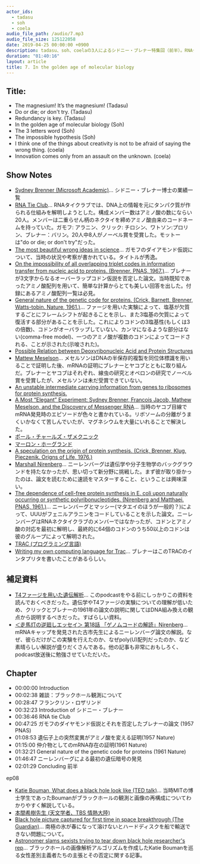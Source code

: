 ```yaml
---
actor_ids:
  - tadasu
  - soh
  - coela
audio_file_path: /audio/7.mp3
audio_file_size: 125122058
date: 2019-04-25 00:00:00 +0900
description: tadasu、soh、coelaの3人によるシドニー・ブレナー特集回（前半）。RNAタイクラブ、シドニー・ブレナーによる遺伝暗号の解明、ガモフの仮説、コドンとアミノ酸の対応関係、ファージを用いた遺伝学について、1950~60年初頭に出版された当時の原著論文を紹介し、分子生物学の黎明期における美しい実験や大胆な仮説と発見のドラマについて話しました。
duration: "01:40:16"
layout: article
title: 7. In the golden age of molecular biology
---
```


## Title:
- The magnesium! It’s the magnesium! (Tadasu)
- Do or die; or don't try. (Tadasu)
- Redundancy is key. (Tadasu)
- In the golden age of molecular biology (Soh)
- The 3 letters word (Soh)
- The impossible hypothesis (Soh)
- I think one of the things about creativity is not to be afraid of saying the wrong thing. (coela)
- Innovation comes only from an assault on the unknown. (coela)

## Show Notes
- [Sydney Brenner (Microsoft Academic)](https://academic.microsoft.com/author/2116579473/publication/search?q=Sydney%20Brenner&qe=Composite(AA.AuId%3D2116579473)&f=&orderBy=2&skip=40&take=10)... シドニー・ブレナー博士の業績一覧
- [RNA Tie Club](https://en.wikipedia.org/wiki/RNA_Tie_Club)... RNAタイクラブでは、DNA上の情報を元にタンパク質が作られる仕組みを解明しようとした。構成メンバー数はアミノ酸の数にならい20人。メンバーは二重らせん柄のネクタイを締めアミノ酸由来のコードネームを持っていた。ガモフ: アラニン、クリック: チロシン、ワトソン:プロリン、ブレナー：バリン。20人中8人がノーベル賞を受賞した。モットーは"do or die; or don't try"だった。
- [The most beautiful wrong ideas in science](http://www.chemistry-blog.com/2012/08/16/the-most-beautiful-wrong-ideas-in-science/)... ガモフのダイアモンド仮説について、当時の状況や考察が書かれている。タイトルが秀逸。
- [On the impossibility of all overlapping triplet codes in information transfer from nucleic acid to proteins. (Brenner. PNAS,  1967.)](https://www.ncbi.nlm.nih.gov/pubmed/16590069)... ブレナーが3文字からなるオーバーラップコドン仮説を否定した論文。当時既知であったアミノ酸配列を用いて、簡単な計算からとても美しい回答を出した。付録にあるアミノ酸配列一覧は必見。
- [General nature of the genetic code for proteins. (Crick, Barnett, Brenner, Watts-tobin. Nature, 1961.)](https://www.ncbi.nlm.nih.gov/pubmed/13882203)... ファージを用いた実験によって、塩基が欠質するごとにフレームシフトが起きることを示し、また3塩基の欠質によって復活する部分があることを示した。これによりコドンの3塩基性(もしくは3の倍数)、コドンがオーバラップしていない、カンマになるような部分はない(comma-free model)、一つのアミノ酸が複数のコドンによってコードされる、ことが示された(示唆された)。
- [Possible Relation between Deoxyribonucleic Acid and Protein Structures](https://www.nature.com/articles/173318a0)
- [Mattew Meselson](https://en.wikipedia.org/wiki/Matthew_Meselson)... メセルソンはDNAの半保存的複製を同位体標識を用いることで証明した後、mRNAの証明にブレナーとヤコブとともに取り組んだ。ブレナーとヤコブはそれぞれ、線虫の研究とオペロンの研究でノーベル賞を受賞したが、メセルソンは未だ受賞できていない。
- [An unstable intermediate carrying information from genes to ribosomes for protein synthesis.](https://www.ncbi.nlm.nih.gov/pubmed/20446365)
- [A Most “Elegant” Experiment: Sydney Brenner, Francois Jacob, Mathew Meselson, and the Discovery of Messenger RNA](https://norkinvirology.wordpress.com/2016/10/06/a-most-elegant-experiment-sydney-brenner-frjacob-mathew-meselson-and-the-discovery-of-messenger-rna/)... 当時のヤコブ目線でmRNA発見時のエピソードが色々と書かれている。リボソームの分離がうまくいかなくて苦しんでいたが、マグネシウムを大量にいれることで解決した。
- [ポール・チャールズ・ザメクニック](http://www.kazusa.or.jp/dnaftb/21/bio.html)
- [マーロン・ホーグランド](http://www.kazusa.or.jp/dnaftb/21/bio-2.html)
- [A speculation on the origin of protein synthesis. (Crick, Brenner, Klug, Pieczenik. Origns of Life, 1976.)](https://www.ncbi.nlm.nih.gov/pubmed/1023138)
- [Marshall Nirenberg](https://en.wikipedia.org/wiki/Marshall_Warren_Nirenberg)... ニーレンバーグは遺伝学や分子生物学のバックグラウンドを持たなかったが、思い切って新分野に挑戦した。まず彼が取り掛かったのは、論文を読むために速読をマスターすること、ということは興味深い。
- [The dependence of cell-free protein synthesis in E. coli upon naturally occurring or synthetic polyribonucleotides. (Nirenberg and Matthaei. PNAS, 1961.)](https://www.ncbi.nlm.nih.gov/pubmed/14479932)... ニーレンバーグとマッシー(マタエイのほうが一般的？)によって、UUUがフェニルアラニンをコードしていることを示した論文。ニーレンバーグはRNAネクタイクラブのメンバーではなかったが、コドンとアミノ酸の対応を最初に解明し、最終的に64個のコドンのうち50以上のコドンは彼のグループによって解明された。
- [TRAC (プログラミング言語)](https://en.wikipedia.org/wiki/TRAC_(programming_language))
- [Writing my own computing language for Trac](https://www.webofstories.com/play/sydney.brenner/160)... ブレナーはこのTRACのインタプリタを書いたことがあるらしい。

## 補足資料
- [T4ファージを用いた遺伝解析](https://www.kazusa.or.jp/j/information/pdf/Attachment_T4Phage.pdf)... このpodcastをやる前にしっかりこの資料を読んでおくべきだった。遺伝学やT4ファージの実験についての理解が低いため、クリックとブレナーの1961年の論文の説明に関してはDNA組み換えの観点から説明するべきだった。すばらしい資料。
- [＜走馬灯の逆廻しエッセイ＞ 第18話 「ゲノムコードの解読」Nirenberg](https://www.rnaj.org/newsletters/item/695-furuichi-18)... mRNAキャップを発見された古市先生によるニーレンバーグ論文の解説。なぜ、彼らだけがこの実験を行えたのか、なぜpoly(U)配列だったのか、など素晴らしい解説が盛りだくさんである。他の記事も非常におもしろく、podcast放送後に勉強させていただいた。

## Chapter
- 00:00:00 Introduction
- 00:02:38 雑談：ブラックホール観測について
- 00:28:47 フランクリン・ロザリンド
- 00:32:23 Introduction of シドニー・ブレナー
- 00:36:46 RNA tie Club
- 00:47:25 ガモフのダイヤモンド仮説とそれを否定したブレナーの論文 (1957 PNAS)
- 01:08:53 遺伝子上の突然変異がアミノ酸を変える証明(1957 Nature)
- 01:15:00 仲介物としてのmRNA存在の証明(1961 Nature)
- 01:32:21 General nature of the genetic code for proteins (1961 Nature)
- 01:46:47 ニーレンバーグによる最初の遺伝暗号の発見
- 02:01:29 Concluding 前半

ep08
- [Katie Bouman, What does a black hole look like (TED talk)](https://www.ted.com/talks/katie_bouman_what_does_a_black_hole_look_like)... 当時MITの博士学生であったBoumanがブラックホールの観測と画像の再構成についてわかりやすく解説している。
- [本間希樹先生 (天文学者、TBS 情熱大陸)](https://www.mbs.jp/jounetsu/2019/04_14.shtml)
- [Black hole picture captured for first time in space breakthrough (The Guardian)](https://www.theguardian.com/science/2019/apr/10/black-hole-picture-captured-for-first-time-in-space-breakthrough)... 南極の氷が春になって溶けないとハードディスクを船で輸送できない問題について。
- [Astronomer slams sexists trying to tear down black hole researcher's rep](https://www.theregister.co.uk/2019/04/12/astronomer_schools_sexists/)... ブラックホールの画像解析アルゴリズムを作成したKatie Boumanを巡る女性差別主義者たちの主張とその否定に関する記事。

